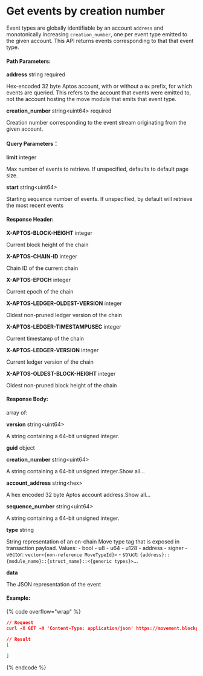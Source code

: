 # Get events by creation number

Event types are globally identifiable by an account `address` and monotonically increasing `creation_number`, one per event type emitted to the given account. This API returns events corresponding to that that event type.

#### **Path Parameters:**

**address** string required

Hex-encoded 32 byte Aptos account, with or without a `0x` prefix, for which events are queried. This refers to the account that events were emitted to, not the account hosting the move module that emits that event type.

**creation\_number** string\<uint64> required

Creation number corresponding to the event stream originating from the given account.

#### Query Parameters：

**limit** integer

Max number of events to retrieve. If unspecified, defaults to default page size.

**start** string\<uint64>

Starting sequence number of events. If unspecified, by default will retrieve the most recent events

#### **Response Header:**

**X-APTOS-BLOCK-HEIGHT** integer&#x20;

Current block height of the chain

**X-APTOS-CHAIN-ID** integer&#x20;

Chain ID of the current chain

**X-APTOS-EPOCH** integer&#x20;

Current epoch of the chain

**X-APTOS-LEDGER-OLDEST-VERSION** integer&#x20;

Oldest non-pruned ledger version of the chain

**X-APTOS-LEDGER-TIMESTAMPUSEC** integer&#x20;

Current timestamp of the chain

**X-APTOS-LEDGER-VERSION** integer&#x20;

Current ledger version of the chain

**X-APTOS-OLDEST-BLOCK-HEIGHT** integer&#x20;

Oldest non-pruned block height of the chain

#### **Response Body:**

array of:

**version** string\<uint64>

A string containing a 64-bit unsigned integer.

**guid** object&#x20;

&#x20;   **creation\_number** string\<uint64>

&#x20;   A string containing a 64-bit unsigned integer.Show all...

&#x20;   **account\_address** string\<hex>

&#x20;   A hex encoded 32 byte Aptos account address.Show all...

**sequence\_number** string\<uint64>

A string containing a 64-bit unsigned integer.

**type** string

String representation of an on-chain Move type tag that is exposed in transaction payload. Values: - bool - u8 - u64 - u128 - address - signer - vector: `vector<{non-reference MoveTypeId}>` - struct: `{address}::{module_name}::{struct_name}::<{generic types}>`...

**data**

The JSON representation of the event

#### Example:

{% code overflow="wrap" %}
```json
// Request
curl -X GET -H 'Content-Type: application/json' https://movement.blockpi.network/rpc/v1/your_api_key/v1/accounts/0x6de517a18f003625e7fba9b9dc29b310f2e3026bbeb1997b3ada9de1e3cec8d6/events/0

// Result
[
    
]
```
{% endcode %}
